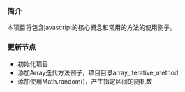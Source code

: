### 简介
本项目将包含javascript的核心概念和常用的方法的使用例子。
 
### 更新节点
- 初始化项目
- 添加Array迭代方法例子，项目目录array_iterative_method
- 添加使用Math.random()，产生指定区间的随机数